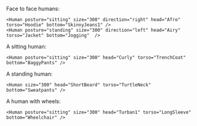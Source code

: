 Face to face humans:
```
<Human posture="sitting" size="300" direction="right" head="Afro" torso="Hoodie" bottom="SkinnyJeans1" />
<Human posture="standing" size="300" direction="left" head="Airy" torso="Jacket" bottom="Jogging"  />
```
A sitting human:
```
<Human posture="sitting" size="300" head="Curly" torso="TrenchCoat" bottom="BaggyPants" />
```
A standing human:
```
<Human size="300" head="ShortBeard" torso="TurtleNeck" bottom="Sweatpants" />
```
A human with wheels:
```
<Human posture="sitting" size="300" head="Turban1" torso="LongSleeve" bottom="Wheelchair" />
```

